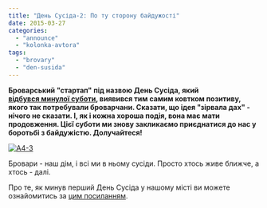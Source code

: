 ```yaml
---
title: "День Сусіда-2: По ту сторону байдужості"
date: 2015-03-27
categories: 
  - "announce"
  - "kolonka-avtora"
tags: 
  - "brovary"
  - "den-susida"
---
```


**Броварський "стартап" під назвою День Сусіда, який [відбувся минулої суботи](https://mpz.brovary.org/toloka-po-susidski-abo-yak-brovarchani-svyatkovo-proveli-den-susida/), виявився тим самим ковтком позитиву, якого так потребували броварчани. Сказати, що ідея "зірвала дах" - нічого не сказати. І, як і кожна хороша подія, вона має мати продовження. Цієї суботи ми знову закликаємо приєднатися до нас у боротьбі з байдужістю. Долучайтеся!**

[![А4-3](https://mpz.brovary.org/wp-content/uploads/2015/03/A4-3.jpg)](https://mpz.brovary.org/wp-content/uploads/2015/03/A4-3.jpg)

Бровари - наш дім, і всі ми в ньому сусіди. Просто хтось живе ближче, а хтось - далі.

Про те, як минув перший День Сусіда у нашому місті ви можете ознайомитись за [цим посиланням](https://mpz.brovary.org/toloka-po-susidski-abo-yak-brovarchani-svyatkovo-proveli-den-susida/).
